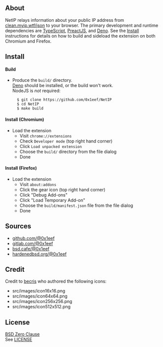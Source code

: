 ## About

NetIP relays information about your public IP address
from
[clean.myip.wtf/json](https://clean.myip.wtf/json)
to your browser. The primary development and runtime
dependencies are
[TypeScript](https://www.typescriptlang.org/),
[PreactJS](https://preactjs.com/),
and
[Deno](https://deno.com/). See the [Install](#install)
instructions for details on how to build and sideload the
extension on both Chromium and Firefox.

## Install

#### Build

* Produce the `build/` directory. <br>
  [Deno](https://deno.com/) should be installed, or the build
  won't work. <br> NodeJS is *not* required:

        $ git clone https://github.com/0x1eef/NetIP
        $ cd NetIP
        $ make build

#### Install (Chromium)

* Load the extension
    * Visit `chrome://extensions`
    * Check `Developer mode` (top right hand corner)
    * Click `Load unpacked extension`
    * Choose the `build/` directory from the file dialog
    * Done

#### Install (Firefox)

* Load the extension
  * Visit `about:addons`
  * Click the gear icon (top right hand corner)
  * Click "Debug Add-ons"
  * Click "Load Temporary Add-on"
  * Choose the `build/manifest.json` file from the file dialog
  * Done

## Sources

* [github.com/@0x1eef](https://github.com/0x1eef/NetIP#readme)
* [gitlab.com/@0x1eef](https://gitlab.com/0x1eef/NetIP#about)
* [bsd.cafe/@0x1eef](https://brew.bsd.cafe/0x1eef/NetIP#readme)
* [hardenedbsd.org/@0x1eef](https://git.hardenedbsd.org/0x1eef/NetIP#about)

## Credit

Credit to
[becris](https://www.flaticon.com/authors/becris)
who authored the following icons:

* src/images/icon16x16.png
* src/images/icon64x64.png
* src/images/icon256x256.png
* src/images/icon512x512.png

## License

[BSD Zero Clause](https://choosealicense.com/licenses/0bsd/)
<br>
See [LICENSE](./share/NetIP/LICENSE)
